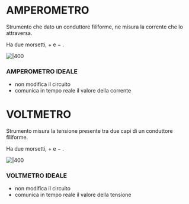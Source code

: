 # AMPEROMETRO
Strumento che dato un conduttore filiforme, ne misura la corrente che lo attraversa.

Ha due morsetti, $+$ e $-$ .

![|400](Amperometro.png)

### AMPEROMETRO IDEALE
- non modifica il circuito
- comunica in tempo reale il valore della corrente

# VOLTMETRO
Strumento misura la tensione presente tra due capi di un conduttore filiforme.

Ha due morsetti, $+$ e $-$ .

![|400](Voltmetro.png)

### VOLTMETRO IDEALE
- non modifica il circuito
- comunica in tempo reale il valore della tensione